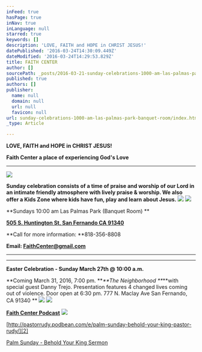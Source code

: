 ```yaml
---
inFeed: true
hasPage: true
inNav: true
inLanguage: null
starred: true
keywords: []
description: 'LOVE, FAITH and HOPE in CHRIST JESUS!'
datePublished: '2016-03-24T14:30:09.449Z'
dateModified: '2016-03-24T14:29:53.829Z'
title: FAITH CENTER
author: []
sourcePath: _posts/2016-03-21-sunday-celebrations-1000-am-las-palmas-park-banquet-room.md
published: true
authors: []
publisher:
  name: null
  domain: null
  url: null
  favicon: null
url: sunday-celebrations-1000-am-las-palmas-park-banquet-room/index.html
_type: Article

---
```

**LOVE, FAITH and HOPE in CHRIST JESUS!**

**Faith Center a place of experiencing God's Love**

****
![](https://the-grid-user-content.s3-us-west-2.amazonaws.com/3097cf59-83ea-47fb-9c4c-b7112bf0721c.jpg)

**Sunday celebration consists of a time of praise and worship
of our Lord in an intimate friendly atmosphere with lively praise & worship.
We also offer a Kids Zone where kids have fun, play and learn about Jesus.**
![](https://the-grid-user-content.s3-us-west-2.amazonaws.com/691abdda-24db-4081-8f4d-7e530be8242b.png)
![](https://imgflo.herokuapp.com/graph/vahj1ThiexotieMo/5145822b6d20f959a3083b87331e4e42/passthrough.png?height=438&input=https%3A%2F%2Fs3-us-west-2.amazonaws.com%2Fthe-grid-img%2Fp%2F03049f7475eaf34bc110a65b540a2875d18cee78.png&width=750)

**Sundays 10:00 am Las Palmas Park (Banquet Room) **

[**505 S. Huntington St, San Fernando CA 91340**][0]

**Call for more information: **818-356-8808

**Email: FaithCenter@gmail.com**

****

****

**Easter Celebration - Sunday March 27th @ 10:00 a.m.**

**Coming March 31, 2016, 7:00 pm. **_**The Neighborhood **_**with special guest Danny Trejo.   Presentation features 4 changed lives coming out of violence. Door open at 6:30 pm. 777 N. Maclay Ave San Fernando, CA 91340 **
![](https://imgflo.herokuapp.com/graph/vahj1ThiexotieMo/baf299fb13dfba450b3b82d85ebc6d62/passthrough.jpg?height=581&input=https%3A%2F%2Fs3-us-west-2.amazonaws.com%2Fthe-grid-img%2Fp%2Fb6f30d3cce447545b95650d6dc004b0637dfc34a.jpg&width=750)
![](https://the-grid-user-content.s3-us-west-2.amazonaws.com/57df8685-3b05-42d9-bd24-f06afd3e0eb7.jpg)

**[Faith Center Podcast][1]**
![](https://imgflo.herokuapp.com/graph/vahj1ThiexotieMo/36c4679296e5715404604d326e4407ea/passthrough.jpg?height=453&input=https%3A%2F%2Fs3-us-west-2.amazonaws.com%2Fthe-grid-img%2Fp%2Fe5ad35f48d5dce49d494e667b3bc622c6bc3e120.jpg&width=467)

[http://pastorrudy.podbean.com/e/palm-sunday-behold-your-king-pastor-rudy/][2]

[Palm Sunday - Behold Your King Sermon][3]

[0]: https://www.google.com/maps/place/505+S.+Huntington+St,+San+Fernando+CA+91340/@34.2857856,-118.4492502,3a,75y,263.47h,90t/data=!3m7!1e1!3m4!1sgDDWHj2nD5C7ZwMZ3zg2CQ!2e0!7i13312!8i6656!4b1!4m2!3m1!1s0x0:0x24eca5be609444eb!6m1!1e1
[1]: http://pastorrudy.podbean.com/
[2]: http://pastorrudy.podbean.com/e/palm-sunday-behold-your-king-pastor-rudy/
[3]: null